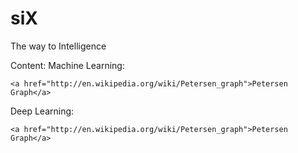 # siX
The way to Intelligence

Content:
  Machine Learning:
  
    <a href="http://en.wikipedia.org/wiki/Petersen_graph">Petersen Graph</a>
  Deep Learning:
  
    <a href="http://en.wikipedia.org/wiki/Petersen_graph">Petersen Graph</a>
  

